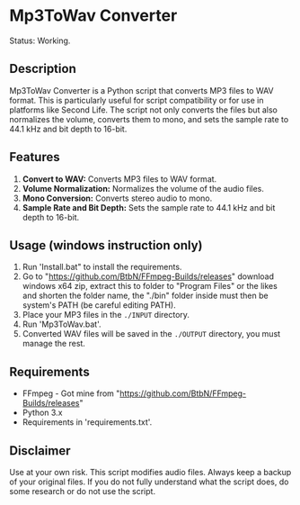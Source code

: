 # Mp3ToWav Converter
Status: Working.

## Description
Mp3ToWav Converter is a Python script that converts MP3 files to WAV format. This is particularly useful for script compatibility or for use in platforms like Second Life. The script not only converts the files but also normalizes the volume, converts them to mono, and sets the sample rate to 44.1 kHz and bit depth to 16-bit.

## Features
1. **Convert to WAV:** Converts MP3 files to WAV format.
2. **Volume Normalization:** Normalizes the volume of the audio files.
3. **Mono Conversion:** Converts stereo audio to mono.
4. **Sample Rate and Bit Depth:** Sets the sample rate to 44.1 kHz and bit depth to 16-bit.

## Usage (windows instruction only)
1. Run 'Install.bat" to install the requirements.
2. Go to "https://github.com/BtbN/FFmpeg-Builds/releases" download windows x64 zip, extract this to folder to "Program Files" or the likes and shorten the folder name, the "./bin" folder inside must then be  system's PATH (be careful editing PATH). 
3. Place your MP3 files in the `./INPUT` directory.
4. Run 'Mp3ToWav.bat'.
5. Converted WAV files will be saved in the `./OUTPUT` directory, you must manage the rest.

## Requirements
* FFmpeg - Got mine from "https://github.com/BtbN/FFmpeg-Builds/releases"
* Python 3.x
* Requirements in 'requirements.txt'.

## Disclaimer
Use at your own risk. This script modifies audio files. Always keep a backup of your original files. If you do not fully understand what the script does, do some research or do not use the script.
